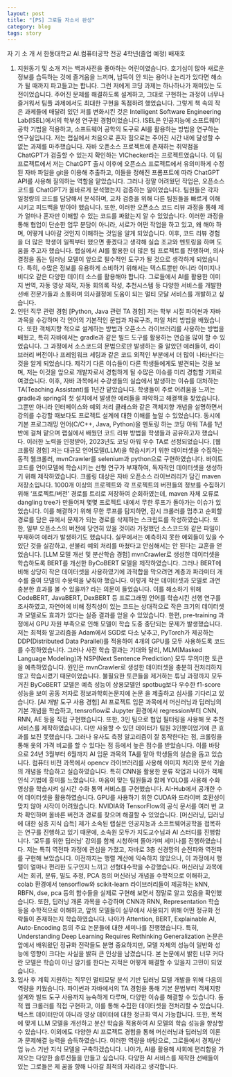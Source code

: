 ```yaml
---
layout: post
title: "[PS] 그로들 자소서 완성"
category: blog
tags: story
---
```


> 
자 기 소 개 서
한동대학교 AI.컴퓨터공학 전공
4학년(졸업 예정) 배재호
1. 지원동기 및 소개
저는 백과사전을 좋아하는 어린이였습니다. 호기심이 많아 새로운 정보를 습득하는 것에 즐거움을 느끼며, 납득이 안 되는 용어나 논리가 있다면 해소가 될 때까지 파고들고는 합니다. 그런 저에게 코딩 과제는 하나하나가 재미있는 도전이었습니다. 주어진 문제를 해결하도록 설계하고, 그대로 구현하는 과정이 너무나 즐거워서 팀플 과제에서도 최대한 구현을 독점하려 했었습니다. 그렇게 책 속의 작은 과제들에 매달려 있던 저를 변화시킨 것은 Intelligent Software Engineering Lab(ISEL)에서의 학부생 연구원 경험이었습니다.
ISEL은 인공지능에 소프트웨어 공학 기법을 적용하고, 소프트웨어 공학의 도구로 AI를 활용하는 방법을 연구하는 연구실입니다. 저는 랩실에서 처음으로 혼자 힘으로는 주어진 시간 내에 달성할 수 없는 과제를 마주했습니다. 자바 오픈소스 프로젝트에 존재하는 취약점을 ChatGPT가 검출할 수 있는지 확인하는 VIChecker라는 프로젝트였습니다. 이 팀 프로젝트에서 저는 ChatGPT 출시 이후에 오픈소스 프로젝트에서 유의미하게 수정된 자바 파일을 git을 이용해 추출하고, 이들을 정해진 프롬프트에 따라 ChatGPT API를 사용해 질의하는 역할을 맡았습니다. 그러나 정말 어려웠던 작업은, 오픈소스 코드를 ChatGPT가 올바르게 분석했는지 검증하는 일이었습니다. 팀원들은 각자 일정량의 코드를 담당해서 분석하며, 교차 검증을 위해 다른 팀원들을 빠르게 이해시키고 피드백을 받아야 했습니다. 또한, 이러한 오픈소스 코드 리뷰 과정을 통해 제가 얼마나 혼자만 이해할 수 있는 코드를 짜왔는지 알 수 있었습니다. 이러한 과정을 통해 협업이 단순한 업무 분담이 아니라, 서로가 어떤 작업을 하고 있고, 왜 해야 하며, 어떻게 나아갈 것인지 이해하는 것임을 알게 되었습니다. 이후, 코드 리뷰 경험을 더 많은 학생이 일찍부터 했으면 좋겠다고 생각해 실습 조교와 멘토링을 하며 도움을 주고자 했습니다.
랩실에서 AI를 활용한 더 많은 팀 프로젝트를 진행하며, 의사결정을 돕는 딥러닝 모델이 앞으로 필수적인 도구가 될 것으로 생각하게 되었습니다. 특히, 수많은 정보를 유용하게 소비하기 위해서는 텍스트뿐만 아니라 이미지나 비디오 같은 다양한 데이터 소스를 활용해야 합니다. 그로들에서 AI를 활용한 이미지 번역, 자동 영상 제작, 자동 회의록 작성, 추천시스템 등 다양한 서비스를 개발한 선배 전문가들과 소통하며 의사결정에 도움이 되는 멀티 모달 서비스를 개발하고 싶습니다.
2. 인턴 직무 관련 경험
[Python, Java 관련 TA 경험]
저는 학부 시절 파이썬과 자바 과목을 수강하며 각 언어의 기본적인 문법과 자료구조, 파일 처리 방법을 배웠습니다. 또한 객체지향 적으로 설계하는 방법과 오픈소스 라이브러리를 사용하는 방법을 배웠고, 특히 자바에서는 gradle과 같은 빌드 도구를 활용하는 연습을 많이 할 수 있었습니다. 그 과정에서 소스코드의 문법으로만 발생하는 줄 알았던 에러들이, 라이브러리 버전이나 프레임워크 세팅과 같은 코드 외적인 부분에서 더 많이 나타난다는 것을 알게 되었습니다. 제각기 다른 이슈들이 다른 학생들에게도 발견되는 것을 보며, 저는 이것을 앞으로 개발자로서 경험하게 될 수많은 이슈를 미리 경험할 기회로 여겼습니다. 이후, 자바 과목에서 수강생들의 실습에서 발생하는 이슈를 대처하는 TA(Teaching Assistant)를 1년간 맡았습니다. 학생들이 주로 어려움을 느끼는 gradle과 spring의 첫 설치에서 발생한 에러들을 파악하고 해결책을 찾았습니다. 그뿐만 아니라 인터페이스와 예외 처리 클래스와 같은 객체지향 개념을 설명하면서 강의를 수강할 때보다도 프로젝트 설계에 대한 이해를 높일 수 있었습니다. 동시에 기본 프로그래밍 언어(C/C++, Java, Python)을 멘토링 하는 코딩 아워 TA를 1년 반에 걸쳐 맡으며 랩실에서 배웠던 코드 리뷰 방법을 학생들과 공유하고자 했습니다. 이러한 노력을 인정받아, 2023년도 코딩 아워 우수 TA로 선정되었습니다.
[웹 크롤링 경험]
저는 대규모 언어모델(LLM)을 학습시키기 위한 데이터셋을 수집하는 동적 웹크롤러, mvnCrawler를 selenium과 python으로 구현하였습니다. 바이트코드를 언어모델에 학습시키는 선형 연구가 부재하여, 독자적인 데이터셋을 생성하기 위해 제작하였습니다. 크롤링 대상은 자바 오픈소스 라이브러리가 담긴 maven 저장소입니다. 1000개 이상의 프로젝트와 각 프로젝트의 버전들의 정보를 수집하기 위해 ‘프로젝트/버전’ 경로를 트리로 저장하여 순회하였는데, maven 자체 오류로 dangling tree가 만들어져 몇몇 프로젝트 내에서 무한 루프가 돌아가는 이슈가 있었습니다. 이를 해결하기 위해 무한 루프를 탐지하면, 잠시 크롤러를 멈추고 순회할 경로를 담은 큐에서 문제가 되는 경로를 삭제하는 스크립트를 작성하였습니다. 또한, 일부 오픈소스의 버전에 당연히 있을 것이라 가정했던 소스코드와 같은 파일이 부재하여 에러가 발생하기도 했습니다. 실무에서는 예측하지 못한 예외들이 있을 수 있단 것을 실감하고, 섣불리 예외 처리를 마쳤다고 안심해서는 안 된다는 교훈을 얻었습니다.
[LLM 모델 개선 및 분산학습 경험]
mvnCrawler로 생성한 데이터셋을 학습하도록 BERT를 개선한 ByCoBERT 모델을 제작하였습니다. 그러나 BERT에 비해 상당히 작은 데이터셋을 사용하였기에 과적합을 막으려면 계층과 파라미터 개수를 줄여 모델의 수용력을 낮춰야 했습니다. 이렇게 작은 데이터셋과 모델로 과연 충분한 효과를 볼 수 있을까? 라는 의문이 들었습니다. 이를 해소하기 위해 CodeBERT, JavaBERT, DexBERT 등 프로그래밍 언어를 학습시킨 선행 연구를 조사하였고, 자연어에 비해 정칙성이 있는 코드는 상대적으로 작은 크기의 데이터셋과 모델로도 효과가 있다는 실증 결과를 얻을 수 있었습니다. 한편, pre-training 과정에서 GPU 자원 부족으로 인해 모델이 학습 도중 중단되는 문제가 발생했습니다. 저는 최적화 알고리즘을 Adam에서 SGD로 다소 낮추고, PyTorch가 제공하는 DDP(Distributed Data Parallel)를 적용하여 4개의 GPU를 모두 사용하도록 코드를 수정하였습니다. 그러나 사전 학습 결과는 기대와 달리, MLM(Masked Language Modeling)과 NSP(Next Sentence Prediction) 모두 무의미한 토큰을 예측하였습니다. 원인은 mvnCrawler로 생성한 데이터셋을 충분히 전처리하지 않고 학습시켰기 때문이었습니다. 불필요한 토큰들을 제거하는 튜닝 과정까지 모두 거친 ByCoBERT 모델은 예측 성능이 상용모델인 spotbug보다 우수한 f1-score 성능을 보여 공동 저자로 정보과학회논문지에 논문  을 제출하고 심사를 기다리고 있습니다.
[AI 개발 도구 사용 경험]
AI 프로젝트 입문 과목에서 머신러닝과 딥러닝의 기본 개념을 학습하고, tensroflow로 Jupyter 환경에서 regression부터 CNN, RNN, AE 등을 직접 구현했습니다. 또한, 3인 팀으로 협업 필터링을 사용해 옷 추천 서비스를 제작하였습니다. 다만 사용할 수 있던 데이터가 팀원 3인뿐이었기에 큰 효과를 보진 못했습니다. 그러나 유사도 측정 알고리즘이 잘 동작한다는 점, 크롤링을 통해 옷의 가격 비교를 할 수 있다는 점 등에서 높은 점수를 받았습니다. 이를 바탕으로 24년 3월부터 6월까지 AI 입문 과목의 TA를 맡아 학생들의 실습을 돕고 있습니다.
컴퓨터 비전 과목에서 opencv 라이브러리를 사용해 이미지 처리와 분석 기술의 개념을 학습하고 실습하였습니다. 특히 CNN을 활용한 분류 작업과 나아가 객체 인식 기법에 흥미를 느꼈습니다. 마음이 맞는 팀원들과 함께 YOLO를 사용해 수화 영상을 학습시켜 실시간 수화 통역 서비스를 구현했습니다. AI-Hub에서 공개한 수어 데이터셋을 활용하였습니다. GPU를 사용하기 위한 CUDA와 드라이버 호환성이 맞지 않아 시작이 어려웠습니다. NVIDIA와 TensorFlow의 공식 문서를 여러 번 교차 확인하며 올바른 버전과 경로를 찾으며 해결할 수 있었습니다.
[머신러닝, 딥러닝에 대한 심층 지식 습득]
제가 소속된 랩실은 인공지능과 소프트웨어공학을 접목하는 연구를 진행하고 있기 때문에, 소속원 모두가 지도교수님과 AI 스터디를 진행합니다. ‘모두를 위한 딥러닝’ 강의를 함께 시청하며 돌아가며 세미나를 진행하였습니다. 저는 특히 역전파 과정에 관심을 가졌고, 자바로 3층 신경망의 순전파와 역전파를 구현해 보았습니다. 이전까지는 행렬 계산에 익숙하지 않았으나, 이 과정에서 행렬이 얼마나 편리한 도구인지 느끼고 선형대수학을 수강했습니다.
머신러닝 과목에서는 회귀, 분류, 밀도 추정, PCA 등의 머신러닝 개념을 수학적으로 이해하고, colab 환경에서 tensorflow와 scikit-learn 라이브러리들이 제공하는 kNN, RBFN, dse, pca 등의 함수들을 실제로 구현해 보면서 정말로 알고 있음을 확인했습니다. 또한, 딥러닝 개론 과목을 수강하며 CNN과 RNN, Representation 학습 등을 수학적으로 이해하고, 앞의 모델들이 실무에서 사용되기 위해 어떤 정규화 전략들이 존재하는지 학습하였습니다. 나아가 Attention, BERT, Explainable AI, Auto-Encoding 등의 주요 논문들에 대한 세미나를 진행했습니다. 특히, Understanding Deep Learning Requires Rethinking Generalization 논문은 앞에서 배워왔던 정규화 전략들도 분명 중요하지만, 모델 자체의 성능이 일반화 성능에 영향이 크다는 사실을 밝혀 큰 인상을 남겼습니다. 본 논문에서 밝힌 너무 커다란 모델은 학습이 아닌 암기를 한다는 지적은 어떻게 해결할 수 있을지 고민이 되었습니다.
3. 입사 후 계획
지원하는 직무인 멀티모달 분석 기반 딥러닝 모델 개발을 위해 다음의 역량을 키웠습니다. 파이썬과 자바에서의 TA 경험을 통해 기본 문법부터 객체지향 설계와 빌드 도구 사용까지 능숙하게 다루며, 다양한 이슈를 해결할 수 있습니다. 동적 웹 크롤러를 직접 구현하고, 이를 통해 수집한 데이터셋을 전처리할 수 있습니다. 텍스트 데이터만이 아니라 영상 데이터에 대한 정규화 역시 가능합니다. 또한, 목적에 맞게 LLM 모델을 개선하고 분산 학습을 적용하여 AI 모델의 학습 성능을 향상할 수 있습니다. 이외에도 다양한 AI 프로젝트 경험을 통해 머신러닝과 딥러닝의 이론과 문제해결 능력을 습득하였습니다. 이러한 역량을 바탕으로, 그로들에서 경제/산업 뉴스 기반 지식 모델을 구축하겠습니다. 
나아가, AI를 활용해 사회에 편리함을 가져오는 다양한 솔루션들을 만들고 싶습니다. 다양한 AI 서비스를 제작한 선배들이 있는 그로들은 제 꿈을 향해 나아갈 최적의 자리라고 생각합니다. 
